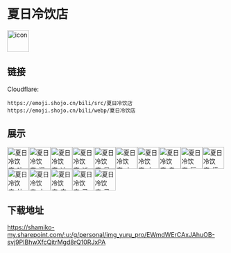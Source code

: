 # 夏日冷饮店
<img src="https://emoji.shojo.cn/bili/src/夏日冷饮店/icon.png" width="50" height="50" alt="icon">

## 链接
Cloudflare:
```
https://emoji.shojo.cn/bili/src/夏日冷饮店
https://emoji.shojo.cn/bili/webp/夏日冷饮店
```
## 展示
<img src="https://emoji.shojo.cn/bili/src/夏日冷饮店/夏日冷饮店-咔嚓.png" width="50" height="50" alt="夏日冷饮店-咔嚓"><img src="https://emoji.shojo.cn/bili/src/夏日冷饮店/夏日冷饮店-遛鸭.png" width="50" height="50" alt="夏日冷饮店-遛鸭"><img src="https://emoji.shojo.cn/bili/src/夏日冷饮店/夏日冷饮店-冲.png" width="50" height="50" alt="夏日冷饮店-冲"><img src="https://emoji.shojo.cn/bili/src/夏日冷饮店/夏日冷饮店-派送.png" width="50" height="50" alt="夏日冷饮店-派送"><img src="https://emoji.shojo.cn/bili/src/夏日冷饮店/夏日冷饮店-导航.png" width="50" height="50" alt="夏日冷饮店-导航"><img src="https://emoji.shojo.cn/bili/src/夏日冷饮店/夏日冷饮店-上头.png" width="50" height="50" alt="夏日冷饮店-上头"><img src="https://emoji.shojo.cn/bili/src/夏日冷饮店/夏日冷饮店-大佬先吃.png" width="50" height="50" alt="夏日冷饮店-大佬先吃"><img src="https://emoji.shojo.cn/bili/src/夏日冷饮店/夏日冷饮店-走了.png" width="50" height="50" alt="夏日冷饮店-走了"><img src="https://emoji.shojo.cn/bili/src/夏日冷饮店/夏日冷饮店-玩手机.png" width="50" height="50" alt="夏日冷饮店-玩手机"><img src="https://emoji.shojo.cn/bili/src/夏日冷饮店/夏日冷饮店-懵.png" width="50" height="50" alt="夏日冷饮店-懵"><img src="https://emoji.shojo.cn/bili/src/夏日冷饮店/夏日冷饮店-抽卡必中.png" width="50" height="50" alt="夏日冷饮店-抽卡必中"><img src="https://emoji.shojo.cn/bili/src/夏日冷饮店/夏日冷饮店-中奖.png" width="50" height="50" alt="夏日冷饮店-中奖"><img src="https://emoji.shojo.cn/bili/src/夏日冷饮店/夏日冷饮店-宜许愿.png" width="50" height="50" alt="夏日冷饮店-宜许愿"><img src="https://emoji.shojo.cn/bili/src/夏日冷饮店/夏日冷饮店-忌记仇.png" width="50" height="50" alt="夏日冷饮店-忌记仇"><img src="https://emoji.shojo.cn/bili/src/夏日冷饮店/夏日冷饮店-忌怂.png" width="50" height="50" alt="夏日冷饮店-忌怂">

## 下载地址

https://shamiko-my.sharepoint.com/:u:/g/personal/img_yuru_pro/EWmdWErCAxJAhuOB-svj9PIBhwXfcQitrMgd8rQ10RJxPA